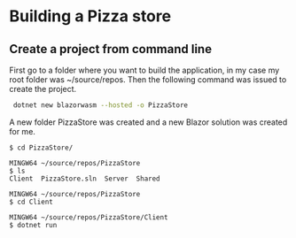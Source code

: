# Building a Pizza store
## Create a project from command line
First go to a folder where you want to build the application, in my case my root folder was ~/source/repos. Then the following command was issued to create the project.
```sh
 dotnet new blazorwasm --hosted -o PizzaStore
 ```
 A new folder PizzaStore was created and a new Blazor solution was created for me.
 ```
 $ cd PizzaStore/

MINGW64 ~/source/repos/PizzaStore
$ ls
Client  PizzaStore.sln  Server  Shared

MINGW64 ~/source/repos/PizzaStore
$ cd Client

MINGW64 ~/source/repos/PizzaStore/Client
$ dotnet run
```
<!--stackedit_data:
eyJoaXN0b3J5IjpbMTkxMjc2Mzc5Ml19
-->